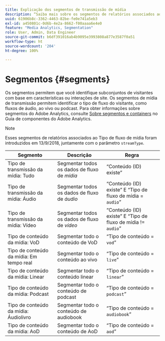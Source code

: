```yaml
---
title: Explicação dos segmentos de transmissão de mídia
description: “Saiba mais sobre os segmentos de relatórios associados ao tipo de fluxo de mídia, incluindo o Segmento, a Descrição e a Regra do Tipo de fluxo de mídia.”
uuid: 61906b8c-3362-4463-82be-fe0e741a5eb3
exl-id: a450801c-0d6b-4e2a-8662-f00aaaa6e4e0
feature: "Media Analytics, Segmentation"
role: User, Admin, Data Engineer
source-git-commit: b6df391016ab4b9095e3993808a877e3587f0a51
workflow-type: ht
source-wordcount: '204'
ht-degree: 100%

---
```


# Segmentos {#segments}

Os segmentos permitem que você identifique subconjuntos de visitantes com base em características ou interações de site. Os segmentos de mídia de transmissão permitem identificar o tipo de fluxo do visitante, como fluxos de áudio, ao vivo ou podcast. Para obter informações sobre segmentos do Adobe Analytics, consulte [Sobre segmentos e containers](https://experienceleague.adobe.com/docs/analytics/components/segmentation/seg-overview.html?lang=pt-BR) no Guia de componentes do Adobe Analytics.

>[!NOTE]
>
>Esses segmentos de relatórios associados ao Tipo de fluxo de mídia foram introduzidos em 13/9/2018, juntamente com o parâmetro `streamType`.

| Segmento | Descrição | Regra |
|---|---|---|
| Tipo de transmissão da mídia: Tudo | Segmentar todos os dados de fluxo de *mídia* | “Conteúdo (ID) existe” |
| Tipo de transmissão da mídia: Áudio | Segmentar todos os dados de fluxo de *áudio* | “Conteúdo (ID) existe” E “Tipo de fluxo de mídia = `audio`” |
| Tipo de transmissão da mídia: Vídeo | Segmentar todos os dados de fluxo de *vídeo* | “Conteúdo (ID) existe” E “Tipo de fluxo de mídia != `audio`” |
| Tipo de conteúdo da mídia: VoD | Segmentar todo o conteúdo de VoD | “Tipo de conteúdo = `vod`” |
| Tipo de conteúdo da mídia: Em tempo real | Segmentar todo o conteúdo ao vivo | “Tipo de conteúdo = `live`” |
| Tipo de conteúdo da mídia: Linear | Segmentar todo o conteúdo linear | “Tipo de conteúdo = `linear`” |
| Tipo de conteúdo da mídia: Podcast | Segmentar todo o conteúdo de podcast | “Tipo de conteúdo = `podcast`” |
| Tipo de conteúdo da mídia: Áudiolivro | Segmentar todo o conteúdo de audiobook | “Tipo de conteúdo = `audiobook`” |
| Tipo de conteúdo da mídia: AoD | Segmentar todo o conteúdo de AoD | “Tipo de conteúdo = `aod`” |
